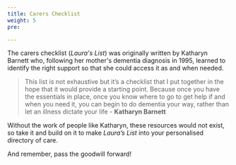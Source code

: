 ```yaml
---
title: Carers Checklist
weight: 5
pre: 

---
```

The carers checklist (*Laura's List*) was originally written by Katharyn Barnett who, following her mother's dementia diagnosis in 1995, learned to identify the right support so that she could access it as and when needed.

> This list is not exhaustive but it’s a checklist that I put together in the hope that
it would provide a starting point. Because once you have the essentials in place,
once you know where to go to get help if and when you need it, you can begin to do
dementia your way, rather than let an illness dictate your life - **Katharyn Barnett**

Without the work of people like Katharyn, these resources would not exist, so take it and build on it to make *Laura’s List* into your personalised directory of care.

And remember, pass the goodwill forward!